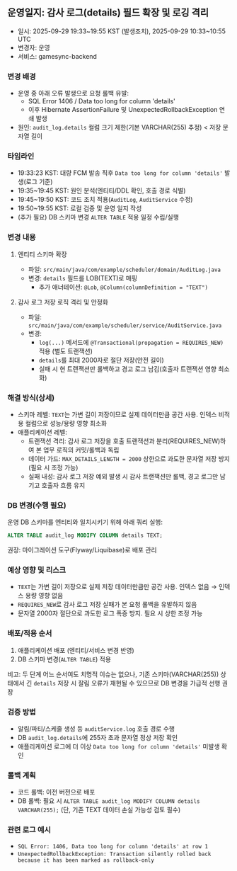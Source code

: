## 운영일지: 감사 로그(details) 필드 확장 및 로깅 격리

- 일시: 2025-09-29 19:33~19:55 KST (발생조치), 2025-09-29 10:33~10:55 UTC
- 변경자: 운영
- 서비스: gamesync-backend

### 변경 배경

- 운영 중 아래 오류 발생으로 요청 롤백 유발:
  - SQL Error 1406 / Data too long for column 'details'
  - 이후 Hibernate AssertionFailure 및 UnexpectedRollbackException 연쇄 발생
- 원인: `audit_log.details` 컬럼 크기 제한(기본 VARCHAR(255) 추정) < 저장 문자열 길이

### 타임라인

- 19:33:23 KST: 대량 FCM 발송 직후 `Data too long for column 'details'` 발생(로그 기준)
- 19:35~19:45 KST: 원인 분석(엔티티/DDL 확인, 호출 경로 식별)
- 19:45~19:50 KST: 코드 조치 적용(`AuditLog`, `AuditService` 수정)
- 19:50~19:55 KST: 로컬 검증 및 운영 일지 작성
- (추가 필요) DB 스키마 변경 `ALTER TABLE` 적용 일정 수립/실행

### 변경 내용

1) 엔티티 스키마 확장

   - 파일: `src/main/java/com/example/scheduler/domain/AuditLog.java`
   - 변경: `details` 필드를 LOB(TEXT)로 매핑
     - 추가 애너테이션: `@Lob`, `@Column(columnDefinition = "TEXT")`
2) 감사 로그 저장 로직 격리 및 안정화

   - 파일: `src/main/java/com/example/scheduler/service/AuditService.java`
   - 변경:
     - `log(...)` 메서드에 `@Transactional(propagation = REQUIRES_NEW)` 적용 (별도 트랜잭션)
     - `details`를 최대 2000자로 절단 저장(안전 길이)
     - 실패 시 현 트랜잭션만 롤백하고 경고 로그 남김(호출자 트랜잭션 영향 최소화)

### 해결 방식(상세)

- 스키마 레벨: `TEXT`는 가변 길이 저장이므로 실제 데이터만큼 공간 사용. 인덱스 비적용 컬럼으로 성능/용량 영향 최소화
- 애플리케이션 레벨:
  - 트랜잭션 격리: 감사 로그 저장을 호출 트랜잭션과 분리(REQUIRES_NEW)하여 본 업무 로직의 커밋/롤백과 독립
  - 데이터 가드: `MAX_DETAILS_LENGTH = 2000` 상한으로 과도한 문자열 저장 방지(필요 시 조정 가능)
  - 실패 내성: 감사 로그 저장 예외 발생 시 감사 트랜잭션만 롤백, 경고 로그만 남기고 호출자 흐름 유지

### DB 변경(수행 필요)

운영 DB 스키마를 엔티티와 일치시키기 위해 아래 쿼리 실행:

```sql
ALTER TABLE audit_log MODIFY COLUMN details TEXT;
```

권장: 마이그레이션 도구(Flyway/Liquibase)로 배포 관리

### 예상 영향 및 리스크

- `TEXT`는 가변 길이 저장으로 실제 저장 데이터만큼만 공간 사용. 인덱스 없음 → 인덱스 용량 영향 없음
- `REQUIRES_NEW`로 감사 로그 저장 실패가 본 요청 롤백을 유발하지 않음
- 문자열 2000자 절단으로 과도한 로그 폭증 방지. 필요 시 상한 조정 가능

### 배포/적용 순서

1) 애플리케이션 배포 (엔티티/서비스 변경 반영)
2) DB 스키마 변경(`ALTER TABLE`) 적용

비고: 두 단계 어느 순서여도 치명적 이슈는 없으나, 기존 스키마(VARCHAR(255)) 상태에서 긴 `details` 저장 시 잘림 오류가 재현될 수 있으므로 DB 변경을 가급적 선행 권장

### 검증 방법

- 알림/파티/스케줄 생성 등 `auditService.log` 호출 경로 수행
- DB `audit_log.details`에 255자 초과 문자열 정상 저장 확인
- 애플리케이션 로그에 더 이상 `Data too long for column 'details'` 미발생 확인

### 롤백 계획

- 코드 롤백: 이전 버전으로 배포
- DB 롤백: 필요 시 `ALTER TABLE audit_log MODIFY COLUMN details VARCHAR(255);` (단, 기존 TEXT 데이터 손실 가능성 검토 필수)

### 관련 로그 예시

- `SQL Error: 1406, Data too long for column 'details' at row 1`
- `UnexpectedRollbackException: Transaction silently rolled back because it has been marked as rollback-only`
